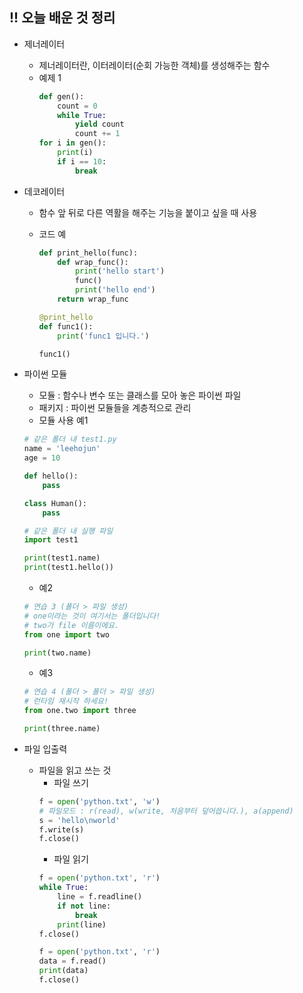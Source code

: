 ## !! 오늘 배운 것 정리

-   제너레이터
    -   제너레이터란, 이터레이터(순회 가능한 객체)를 생성해주는 함수
    -   예제 1
        ```python
        def gen():
            count = 0
            while True:
                yield count
                count += 1
        for i in gen():
            print(i)
            if i == 10:
                break
        ```
-   데코레이터

    -   함수 앞 뒤로 다른 역활을 해주는 기능을 붙이고 싶을 때 사용
    -   코드 예

        ```python
        def print_hello(func):
            def wrap_func():
                print('hello start')
                func()
                print('hello end')
            return wrap_func

        @print_hello
        def func1():
            print('func1 입니다.')

        func1()
        ```

-   파이썬 모듈

    -   모듈 : 함수나 변수 또는 클래스를 모아 놓은 파이썬 파일
    -   패키지 : 파이썬 모듈들을 계층적으로 관리
    -   모듈 사용 예1

    ```python
    # 같은 폴더 내 test1.py
    name = 'leehojun'
    age = 10

    def hello():
        pass

    class Human():
        pass

    # 같은 폴더 내 실행 파일
    import test1

    print(test1.name)
    print(test1.hello())
    ```

    -   예2

    ```python
    # 연습 3 (폴더 > 파일 생성)
    # one이라는 것이 여기서는 폴더입니다!
    # two가 file 이름이에요.
    from one import two

    print(two.name)
    ```

    -   예3

    ```python
    # 연습 4 (폴더 > 폴더 > 파일 생성)
    # 런타임 재시작 하세요!
    from one.two import three

    print(three.name)
    ```

-   파일 입출력
    -   파일을 읽고 쓰는 것
        -   파일 쓰기
        ```python
        f = open('python.txt', 'w')
        # 파일모드 : r(read), w(write, 처음부터 덮어씁니다.), a(append)
        s = 'hello\nworld'
        f.write(s)
        f.close()
        ```
        -   파일 읽기
        ```python
        f = open('python.txt', 'r')
        while True:
            line = f.readline()
            if not line:
                break
            print(line)
        f.close()
        ```
        ```python
        f = open('python.txt', 'r')
        data = f.read()
        print(data)
        f.close()
        ```
